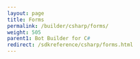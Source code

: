 ```yaml
---
layout: page
title: Forms
permalink: /builder/csharp/forms/
weight: 505
parent1: Bot Builder for C#
redirect: /sdkreference/csharp/forms.html
---
```

